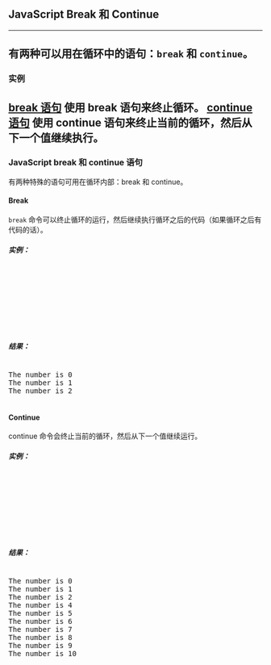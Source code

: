## JavaScript Break 和 Continue

-----------------------
有两种可以用在循环中的语句：`break` 和 `continue`。
-----------------------

### 实例

[break 语句](http://www.w3school.com.cn/tiy/t.asp?f=jseg_break)
  使用 break 语句来终止循环。
[continue 语句](http://www.w3school.com.cn/tiy/t.asp?f=jseg_continue)
  使用 continue 语句来终止当前的循环，然后从下一个值继续执行。
------------------------

### JavaScript break 和 continue 语句

有两种特殊的语句可用在循环内部：break 和 continue。

#### Break

`break` 命令可以终止循环的运行，然后继续执行循环之后的代码（如果循环之后有代码的话）。

##### 实例：

<pre>
<html>
<html>
<body>
<script type="text/javascript">
var i=0
for (i=0;i<=10;i++)
{
if (i==3){break}
document.write("The number is " + i)
document.write("<br />")
}
</script>
</body>
</html>
</html>
</pre>

##### 结果：

<pre>
<javascript>
The number is 0
The number is 1
The number is 2
</javascript>
</pre>

#### Continue
continue 命令会终止当前的循环，然后从下一个值继续运行。

##### 实例：

<pre>
<html>
<html>
<body>
<script type="text/javascript">
var i=0
for (i=0;i<=10;i++)
{
if (i==3){continue}
document.write("The number is " + i)
document.write("<br />")
}
</script>
</body>
</html>
</html>
</pre>

##### 结果：

<pre>
<javascript>
The number is 0
The number is 1
The number is 2
The number is 4
The number is 5
The number is 6
The number is 7
The number is 8
The number is 9
The number is 10
</javascript>
</pre>
